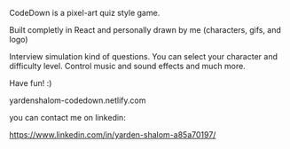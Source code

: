 CodeDown is a pixel-art quiz style game.

Built completly in React and personally drawn by me (characters, gifs, and logo)

Interview simulation kind of questions. You can select your character and difficulty level. Control music and sound effects and much more.

Have fun! :)

yardenshalom-codedown.netlify.com

you can contact me on linkedin:

https://www.linkedin.com/in/yarden-shalom-a85a70197/
